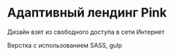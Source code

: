# Адаптивный лендинг Pink
Дизайн взят из свободного доступа в сети Интернет

Верстка с использованием SASS, gulp

